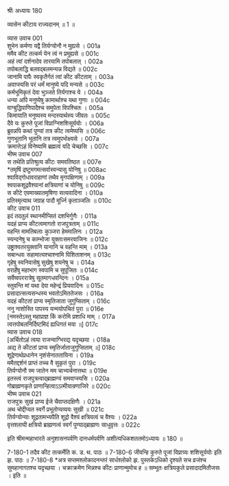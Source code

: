 श्रीः
अध्यायः 180

व्यासेन कीटाय राज्यदानम् ॥ 1 ॥

व्यास उवाच 	001  
शुभेन कर्मणा यद्वै तिर्यग्योनौ न मुह्यसे ।	001a  
ममैव कीट तत्कर्म येन त्वं न प्रमुह्यसे ॥	001c  
अहं त्वां दर्शनादेव तारयामि तपोबलात् ।	002a  
तपोबलाद्धि बलवद्बलमन्यन्न विद्यते ॥	002c  
जानामि पापैः स्वकृतैर्गतं त्वां कीट कीटताम् ।	003a  
अवाप्स्यसि परं धर्मं मानुष्ये यदि मन्यसे ॥	003c  
कर्मभूमिकृतं देवा भुञ्जते तिर्यगाश्च ये ।	004a  
धन्या अपि मनुष्येषु कामार्थाश्च यथा गुणाः ॥	004c  
वाग्बुद्धिपाणिपादैश्च समुपेता विपश्चितः ।	005a  
किमायाति मनुष्यस्य मन्दस्यार्थस्य जीवतः ॥	005c  
दैवे यः कुरुते पूजां विप्राग्निशशिसूर्ययोः ।	006a  
ब्रुवन्नपि कथां पुण्यां तत्र कीट त्वमेष्यसि ॥	006c  
गुणभूतानि भूतानि तत्र त्वमुपभोक्ष्यसे ।	007a  
क्रमात्तेऽहं विनेष्यामि ब्रह्मत्वं यदि चेच्छसि ।	007c  
भीष्म उवाच 	007  
स तथेति प्रतिश्रुत्य कीटः समवतिष्ठत ॥	007e  
*तमृषिं द्रष्टुमगमत्सर्वास्वन्यासु योनिषु ॥	008ac  
श्वाविद्गोधावराहाणां तथैव मृगपक्षिणाम् ।	009a  
श्वपाकशूद्रवैश्यानां क्षत्रियाणां च योनिषु ॥	009c  
स कीटे एवमाख्यातमृषिणा सत्यवादिना ।	010a  
प्रतिस्मृत्याथ जग्राह पादौ मूर्ध्नि कृताञ्जलिः ॥	010c  
कीट उवाच 	011  
इदं तदतुलं स्थानमीप्सितं दशभिर्गुणैः ।	011a  
यदहं प्राप्य कीटत्वमागतो राजपुत्रताम् ॥	011c  
वहन्ति मामतिबलाः कुञ्जरा हेममालिनः ।	012a  
स्यन्दनेषु च काम्भोजा युक्ताःसमरवाजिनः ॥	012c  
उष्ट्राश्वतरयुक्तानि यानानि च वहन्ति माम् ।	013a  
सबान्धवः सहामात्यश्चाश्नामि पिशिताशनम् ॥	013c  
गृहेषु स्वनिवासेषु सुखेषु शयनेषु च ।	014a  
वरार्हेषु महाभाग स्वपामि च सुपूजितः ॥	014c  
सर्वेष्वपररात्रेषु सूतमागधवन्दिनः ।	015a  
स्तुवन्ति मां यथा देवा महेन्द्रं प्रियवादिनः ॥	015c  
प्रसादात्सत्यसन्धस्य भवतोऽमिततेजसः ।	016a  
यदहं कीटतां प्राप्य स्मृतिजाता जुगुप्सिताम् ।	016c  
ननु नाशोस्ति पापस्य यन्मयोपचितं पुरा ॥	016e  
[नमस्तेऽस्तु महाप्राज्ञ किं करोमि प्रशाधि माम् ।	017a  
त्वत्तपोबलनिर्दिष्टमिदं ह्यधिगतं मया ॥]	017c  
व्यास उवाच 	018  
[अर्चितोऽहं त्वया राजन्वाग्भिरद्य यदृच्छया ।	018a  
अद्य ते कीटतां प्राप्य स्मृतिर्जाताजुगुप्सिताम् ॥]	018c  
शूद्रेणार्थप्रधानेन नृशंसेनाततायिना ।	019a  
ममैतद्दर्शनं प्राप्तं तच्च वै सुकृतं पुरा ।	019c  
तिर्यग्योनौ स्म जातेन मम चाभ्यर्चनात्तथा ॥	019e  
इतस्त्वं राजपुत्रत्वाद्ब्राह्मण्यं समवाप्स्यसि ।	020a  
गोब्राह्मणकृते प्राणान्हित्वाऽऽत्मीयान्रणाजिरे ॥	020c  
भीष्म उवाच 	021  
राजपुत्रः सुखं प्राप्य ईजे चैवाप्तदक्षिणैः ।	021a  
अथ चोद्दीप्यत स्वर्गे प्रभूतोप्यव्ययः सुखी ॥	021c  
तिर्यग्योन्याः शूद्रतामभ्यपैति शूद्रो वैश्यं क्षत्रियत्वं च वैश्यः ।	022a  
वृत्तश्लाघी क्षत्रियो ब्राह्मणत्वं स्वर्गं पुण्याद्ब्राह्मणः साधुवृत्तः ॥ 	022c  

इति श्रीमन्महाभारते अनुशासनपर्वणि दानधर्मपर्वणि अशीत्यधिकशततमोऽध्यायः ॥ 180 ॥

7-180-1 तदैव कीट तत्कर्मेति क. ड. थ. पाठः ॥ 7-180-6 जीवन्हि कुरुते पूजां विप्राग्र्यः शशिसूर्ययोः इति झ. पाठः ॥ 7-180-8 *अत्र सप्तमश्लोकादनन्तरं सार्धश्लोको झ. पुस्तकेऽधिको दृश्यते सच व्रजंश्च सुमहानागतश्च यदृच्छया । चक्राक्रमेण भिन्नश्च कीटः प्राणान्मुमोच ह ॥ सम्भूतः क्षत्रियकुले प्रसादादमितौजसः । इति ॥
